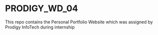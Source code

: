 # PRODIGY_WD_04
This repo contains the Personal Portfolio Website which was assigned by Prodigy InfoTech during internship

